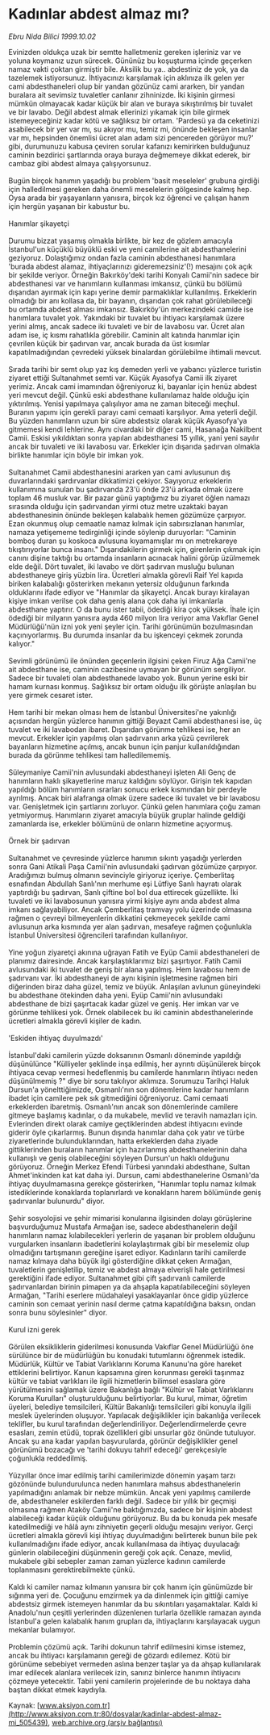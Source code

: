 # Kadınlar abdest almaz mı?

*Ebru Nida Bilici 1999.10.02*

<div class="pNewsDetailMainContent ctx_content" itemprop="articleBody">
 Evinizden oldukça uzak bir semtte halletmeniz gereken işleriniz var ve yoluna koymanız uzun sürecek. Gününüz bu koşuşturma içinde geçerken namaz vakti çoktan girmiştir bile. Aksilik bu ya.. abdestiniz de yok, ya da tazelemek istiyorsunuz. İhtiyacınızı karşılamak için aklınıza ilk gelen yer cami abdesthaneleri olup bir yandan gözünüz cami ararken, bir yandan buralara ait sevimsiz tuvaletler canlanır zihninizde. İki kişinin girmesi mümkün olmayacak kadar küçük bir alan ve buraya sıkıştırılmış bir tuvalet ve bir lavabo. Değil abdest almak ellerinizi yıkamak için bile girmek istemeyeceğiniz kadar kötü ve sağlıksız bir ortam. 'Pardesü ya da ceketinizi asabilecek bir yer var mı, su akıyor mu, temiz mi, önünde bekleşen insanlar var mı, hepsinden önemlisi ücret alan adam sizi pencereden görüyor mu?' gibi, durumunuzu kabusa çeviren sorular kafanızı kemirirken bulduğunuz caminin bezdirici şartlarında oraya buraya değmemeye dikkat ederek, bir cambaz gibi abdest almaya çalışıyorsunuz.
 <br/>
 <br/>
 Bugün birçok hanımın yaşadığı bu problem 'basit meseleler' grubuna girdiği için halledilmesi gereken daha önemli meselelerin gölgesinde kalmış hep. Oysa arada bir yaşayanların yanısıra, birçok kız öğrenci ve çalışan hanım için hergün yaşanan bir kabustur bu.
 <br/>
 <br/>
 Hanımlar şikayetçi
 <br/>
 <br/>
 Durumu bizzat yaşamış olmakla birlikte, bir kez de gözlem amacıyla İstanbul'un küçüklü büyüklü eski ve yeni camilerine ait abdesthanelerini geziyoruz. Dolaştığımız ondan fazla caminin abdesthanesi hanımlara 'burada abdest alamaz, ihtiyaçlarınızı gideremezsiniz'(!) mesajını çok açık bir şekilde veriyor. Örneğin Bakırköy'deki tarihi Konyalı Camii'nin sadece bir abdesthanesi var ve hanımların kullanması imkansız, çünkü bu bölümü dışarıdan ayırmak için kapı yerine demir parmaklıklar kullanılmış. Erkeklerin olmadığı bir anı kollasa da, bir bayanın, dışarıdan çok rahat görülebileceği bu ortamda abdest alması imkansız. Bakırköy'ün merkezindeki camide ise hanımlara tuvalet yok. Yakındaki bir tuvalet bu ihtiyacı karşılamak üzere yerini almış, ancak sadece iki tuvaleti ve bir de lavabosu var. Ücret alan adam ise, iç kısmı rahatlıkla görebilir. Caminin alt katında hanımlar için çevrilen küçük bir şadırvan var, ancak burada da üst kısımlar kapatılmadığından çevredeki yüksek binalardan görülebilme ihtimali mevcut.
 <br/>
 <br/>
 Sırada tarihi bir semt olup yaz kış demeden yerli ve yabancı yüzlerce turistin ziyaret ettiği Sultanahmet semti var. Küçük Ayasofya Camii ilk ziyaret yerimiz. Ancak cami imamından öğreniyoruz ki, bayanlar için henüz abdest yeri mevcut değil. Çünkü eski abdesthane kullanılamaz halde olduğu için yıktırılmış. Yenisi yapılmaya çalışılıyor ama ne zaman biteceği meçhul. Buranın yapımı için gerekli parayı cami cemaati karşılıyor. Ama yeterli değil. Bu yüzden hanımların uzun bir süre abdestsiz olarak küçük Ayasofya'ya gitmemesi kendi lehlerine. Aynı civardaki bir diğer cami, Hasanağa Nakilbent Camii. Eskisi yıkıldıktan sonra yapılan abdesthanesi 15 yıllık, yani yeni sayılır ancak bir tuvaleti ve iki lavabosu var. Erkekler için dışarıda şadırvan olmakla birlikte hanımlar için böyle bir imkan yok.
 <br/>
 <br/>
 Sultanahmet Camii abdesthanesini ararken yan cami avlusunun dış duvarlarındaki şardırvanlar dikkatimizi çekiyor. Sayıyoruz erkeklerin kullanımına sunulan bu şadırvanda 23'ü önde 23'ü arkada olmak üzere toplam 46 musluk var. Bir pazar günü yaptığımız bu ziyaret öğlen namazı sırasında olduğu için şadırvandan yirmi otuz metre uzaktaki bayan abdesthanesinin önünde bekleşen kalabalık hemen gözümüze çarpıyor. Ezan okunmuş olup cemaatle namaz kılmak için sabırsızlanan hanımlar, namaza yetişememe tedirginliği içinde söylenip duruyorlar: "Caminin bomboş duran şu koskoca avlusuna kıyamamışlar mı on metrekareye tıkıştırıyorlar bunca insanı." Dışarıdakilerin girmek için, girenlerin çıkmak için canını dişine taktığı bu ortamda insanların acınacak halini görüp üzülmemek elde değil. Dört tuvalet, iki lavabo ve dört şadırvan musluğu bulunan abdesthaneye giriş yüzbin lira. Ücretleri almakla görevli Raif Yel kapıda biriken kalabalığı gösterirken mekanın yetersiz olduğunun farkında olduklarını ifade ediyor ve "Hanımlar da şikayetçi. Ancak burayı kiralayan kişiye imkan verilse çok daha geniş alana çok daha iyi imkanlarla abdesthane yaptırır. O da bunu ister tabii, ödediği kira çok yüksek. İhale için ödediği bir milyarın yanısıra ayda 460 milyon lira veriyor ama Vakıflar Genel Müdürlüğü'nün izni yok yeni şeyler için. Tarihi görünümün bozulmasından kaçınıyorlarmış. Bu durumda insanlar da bu işkenceyi çekmek zorunda kalıyor."
 <br/>
 <br/>
 Sevimli görünümü ile önünden geçenlerin ilgisini çeken Firuz Ağa Camii'ne ait abdesthane ise, caminin cazibesine uymayan bir görünüm sergiliyor. Sadece bir tuvaleti olan abdesthanede lavabo yok. Bunun yerine eski bir hamam kurnası konmuş. Sağlıksız bir ortam olduğu ilk görüşte anlaşılan bu yere girmek cesaret ister.
 <br/>
 <br/>
 Hem tarihi bir mekan olması hem de İstanbul Üniversitesi'ne yakınlığı açısından hergün yüzlerce hanımın gittiği Beyazıt Camii abdesthanesi ise, üç tuvalet ve iki lavabodan ibaret. Dışarıdan görünme tehlikesi ise, her an mevcut. Erkekler için yapılmış olan şadırvanın arka yüzü çevrilerek bayanların hizmetine açılmış, ancak bunun için panjur kullanıldığından burada da görünme tehlikesi tam halledilememiş.
 <br/>
 <br/>
 Süleymaniye Camii'nin avlusundaki abdesthaneyi işleten Ali Genç de hanımların haklı şikayetlerine maruz kaldığını söylüyor. Girişin tek kapıdan yapıldığı bölüm hanımların ısrarları sonucu erkek kısmından bir perdeyle ayrılmış. Ancak biri alafranga olmak üzere sadece iki tuvalet ve bir lavabosu var. Genişletmek için şartlarını zorluyor. Çünkü gelen hanımlara çoğu zaman yetmiyormuş. Hanımların ziyaret amacıyla büyük gruplar halinde geldiği zamanlarda ise, erkekler bölümünü de onların hizmetine açıyormuş.
 <br/>
 <br/>
 Örnek bir şadırvan
 <br/>
 <br/>
 Sultanahmet ve çevresinde yüzlerce hanımın sıkıntı yaşadığı yerlerden sonra Gani Atikali Paşa Camii'nin avlusundaki şadırvan gözümüze çarpıyor. Aradığımızı bulmuş olmanın sevinciyle giriyoruz içeriye. Çemberlitaş esnafından Abdullah Sanlı'nın merhume eşi Lütfiye Sanlı hayratı olarak yaptırdığı bu şadırvan, Sanlı çiftine bol bol dua ettirecek güzellikte. İki tuvaleti ve iki lavabosunun yanısıra yirmi kişiye aynı anda abdest alma imkanı sağlayabiliyor. Ancak Çemberlitaş tramvay yolu üzerinde olmasına rağmen o çevreyi bilmeyenlerin dikkatini çekmeyecek şekilde cami avlusunun arka kısmında yer alan şadırvan, mesafeye rağmen çoğunlukla İstanbul Üniversitesi öğrencileri tarafından kullanılıyor.
 <br/>
 <br/>
 Yine yoğun ziyaretçi akınına uğrayan Fatih ve Eyüp Camii abdesthaneleri de planımız dairesinde. Ancak karşılaştıklarımız bizi şaşırtıyor. Fatih Camii avlusundaki iki tuvalet de geniş bir alana yapılmış. Hem lavabosu hem de şadırvanı var. İki abdesthaneyi de aynı kişinin işletmesine rağmen biri diğerinden biraz daha güzel, temiz ve büyük. Anlaşılan avlunun güneyindeki bu abdesthane ötekinden daha yeni. Eyüp Camii'nin avlusundaki abdesthane de bizi şaşırtacak kadar güzel ve geniş. Her imkan var ve görünme tehlikesi yok. Örnek olabilecek bu iki caminin abdesthanelerinde ücretleri almakla görevli kişiler de kadın.
 <br/>
 <br/>
 'Eskiden ihtiyaç duyulmazdı'
 <br/>
 <br/>
 İstanbul'daki camilerin yüzde doksanının Osmanlı döneminde yapıldığı düşünülünce "Külliyeler şeklinde inşa edilmiş, her ayrıntı düşünülerek birçok ihtiyaca cevap vermesi hedeflenmiş bu camilerde hanımların ihtiyacı neden düşünülmemiş ?" diye bir soru takılıyor aklımıza. Sorumuzu Tarihçi Haluk Dursun'a yönelttiğimizde, Osmanlı'nın son dönemlerine kadar hanımların ibadet için camilere pek sık gitmediğini öğreniyoruz. Cami cemaati erkeklerden ibaretmiş. Osmanlı'nın ancak son dönemlerinde camilere gitmeye başlamış kadınlar, o da mukabele, mevlid ve teravih namazları için. Evlerinden direkt olarak camiye geçtiklerinden abdest ihtiyacını evinde giderir öyle çıkarlarmış. Bunun dışında hanımlar daha çok yatır ve türbe ziyaretlerinde bulunduklarından, hatta erkeklerden daha ziyade gittiklerinden buraların hanımlar için hazırlanmış abdesthanelerinin daha kullanışlı ve geniş olabileceğini söyleyen Dursun'un haklı olduğunu görüyoruz. Örneğin Merkez Efendi Türbesi yanındaki abdesthane, Sultan Ahmet'inkinden kat kat daha iyi. Dursun, cami abdesthanelerine Osmanlı'da ihtiyaç duyulmamasına gerekçe gösterirken, "Hanımlar toplu namaz kılmak istediklerinde konaklarda toplanırlardı ve konakların harem bölümünde geniş şadırvanlar bulunurdu" diyor.
 <br/>
 <br/>
 Şehir sosyolojisi ve şehir mimarisi konularına ilgisinden dolayı görüşlerine başvurduğumuz Mustafa Armağan ise, sadece abdesthanelerin değil hanımların namaz kılabilecekleri yerlerin de yaşanan bir problem olduğunu vurgularken insanların ibadetlerini kolaylaştırmak gibi bir meselemiz olup olmadığını tartışmanın gereğine işaret ediyor. Kadınların tarihi camilerde namaz kılmaya daha büyük ilgi gösterdiğine dikkat çeken Armağan, tuvaletlerin genişletilip, temiz ve abdest almaya elverişli hale getirilmesi gerektiğini ifade ediyor. Sultanahmet gibi çift şadırvanlı camilerde şadırvanlardan birinin pimapen ya da ahşapla kapatılabileceğini söyleyen Armağan, "Tarihi eserlere müdahaleyi yasaklayanlar önce gidip yüzlerce caminin son cemaat yerinin nasıl derme çatma kapatıldığına baksın, ondan sonra bunu söylesinler" diyor.
 <br/>
 <br/>
 Kurul izni gerek
 <br/>
 <br/>
 Görülen eksikliklerin giderilmesi konusunda Vakıflar Genel Müdürlüğü öne sürülünce bir de müdürlüğün bu konudaki tutumlarını öğrenmek istedik. Müdürlük, Kültür ve Tabiat Varlıklarını Koruma Kanunu'na göre hareket ettiklerini belirtiyor. Kanun kapsamına giren korunması gerekli taşınmaz kültür ve tabiat varlıkları ile ilgili hizmetlerin bilimsel esaslara göre yürütülmesini sağlamak üzere Bakanlığa bağlı "Kültür ve Tabiat Varlıklarını Koruma Kurulları" oluşturulduğunu belirtiyorlar. Bu kurul, mimar, öğretim üyeleri, belediye temsilcileri, Kültür Bakanlığı temsilcileri gibi konuyla ilgili meslek üyelerinden oluşuyor. Yapılacak değişiklikler için bakanlığa verilecek teklifler, bu kurul tarafından değerlendiriliyor. Değerlendirmelerde çevre esasları, zemin etüdü, toprak özellikleri gibi unsurlar göz önünde tutuluyor. Ancak şu ana kadar yapılan başvurularda, görünür değişiklikler genel görünümü bozacağı ve 'tarihi dokuyu tahrif edeceği' gerekçesiyle çoğunlukla reddedilmiş.
 <br/>
 <br/>
 Yüzyıllar önce imar edilmiş tarihi camilerimizde dönemin yaşam tarzı gözönünde bulundurulunca neden hanımlara mahsus abdesthanelerin yapılmadığını anlamak bir nebze mümkün. Ancak yeni yapılmış camilerde de, abdesthaneler eskilerden farklı değil. Sadece bir yıllık bir geçmişi olmasına rağmen Ataköy Camii'ne baktığımızda, sadece bir kişinin abdest alabileceği kadar küçük olduğunu görüyoruz. Bu da bu konuda pek mesafe katedilmediği ve hâlâ aynı zihniyetin geçerli olduğu mesajını veriyor. Gerçi ücretleri almakla görevli kişi ihtiyaç duyulmadığını belirterek bunun bile pek kullanılmadığını ifade ediyor, ancak kullanılmasa da ihtiyaç duyulacağı günlerin olabileceğini düşünmenin gereği çok açık. Cenaze, mevlid, mukabele gibi sebepler zaman zaman yüzlerce kadının camilerde toplanmasını gerektirebilmekte çünkü.
 <br/>
 <br/>
 Kaldı ki camiler namaz kılmanın yanısıra bir çok hanım için günümüzde bir sığınma yeri de. Çocuğunu emzirmek ya da dinlenmek için gittiği camiye abdestsiz girmek istemeyen hanımlar da bu sıkıntıları yaşamaktalar. Kaldı ki Anadolu'nun çeşitli yerlerinden düzenlenen turlarla özellikle ramazan ayında İstanbul'a gelen kalabalık hanım grupları da, ihtiyaçlarını karşılayacak uygun mekanlar bulamıyor.
 <br/>
 <br/>
 Problemin çözümü açık. Tarihi dokunun tahrif edilmesini kimse istemez, ancak bu ihtiyacı karşılamanın gereği de gözardı edilemez. Kötü bir görünüme sebebiyet vermeden aslına benzer taşlar ya da ahşap kullanılarak imar edilecek alanlara verilecek izin, sanırız binlerce hanımın ihtiyacını çözmeye yetecektir. Tabii yeni camilerin projelerinde de bu noktaya daha baştan dikkat etmek kaydıyla.
 <br/>
</div>


Kaynak: [www.aksiyon.com.tr](http://www.aksiyon.com.tr:80/dosyalar/kadinlar-abdest-almaz-mi_505439), [web.archive.org (arşiv bağlantısı)](http://web.archive.org/web/20160305021204/http://www.aksiyon.com.tr:80/dosyalar/kadinlar-abdest-almaz-mi_505439)
